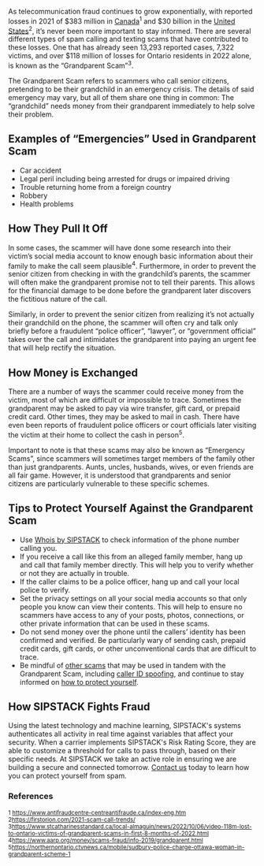 As telecommunication fraud continues to grow exponentially, with reported losses in 2021 of $383 million in [Canada](https://www.sipstack.com/resources/blog/the-state-of-spam-calling-in-canada)<sup>1</sup> and $30 billion in the [United States](https://www.sipstack.com/resources/blog/the-state-of-spam-calling-in-the-US)<sup>2</sup>, it’s never been more important to stay informed. There are several different types of spam calling and texting scams that have contributed to these losses. One that has already seen 13,293 reported cases, 7,322 victims, and over $118 million of losses for Ontario residents in 2022 alone, is known as the “Grandparent Scam”<sup>3</sup>.

The Grandparent Scam refers to scammers who call senior citizens, pretending to be their grandchild in an emergency crisis. The details of said emergency may vary, but all of them share one thing in common: The “grandchild” needs money from their grandparent immediately to help solve their problem. 

## Examples of “Emergencies” Used in Grandparent Scam
- Car accident
- Legal peril including being arrested for drugs or impaired driving
- Trouble returning home from a foreign country
- Robbery
- Health problems


## How They Pull It Off
In some cases, the scammer will have done some research into their victim’s social media account to know enough basic information about their family to make the call seem plausible<sup>4</sup>. Furthermore, in order to prevent the senior citizen from checking in with the grandchild’s parents, the scammer will often make the grandparent promise not to tell their parents. This allows for the financial damage to be done before the grandparent later discovers the fictitious nature of the call. 

Similarly, in order to prevent the senior citizen from realizing it’s not actually their grandchild on the phone, the scammer will often cry and talk only briefly before a fraudulent “police officer”, “lawyer”, or “government official” takes over the call and intimidates the grandparent into paying an urgent fee that will help rectify the situation. 

## How Money is Exchanged
There are a number of ways the scammer could receive money from the victim, most of which are difficult or impossible to trace. Sometimes the grandparent may be asked to pay via wire transfer, gift card, or prepaid credit card. Other times, they may be asked to mail in cash. There have even been reports of fraudulent police officers or court officials later visiting the victim at their home to collect the cash in person<sup>5</sup>. 

Important to note is that these scams may also be known as “Emergency Scams”, since scammers will sometimes target members of the family other than just grandparents. Aunts, uncles, husbands, wives, or even friends are all fair game. However, it is understood that grandparents and senior citizens are particularly vulnerable to these specific schemes. 

## Tips to Protect Yourself Against the Grandparent Scam
- Use [Whois by SIPSTACK](https://whois.sipstack.com) to check information of the phone number calling you.
- If you receive a call like this from an alleged family member, hang up and call that family member directly. This will help you to verify whether or not they are actually in trouble.
- If the caller claims to be a police officer, hang up and call your local police to verify.
- Set the privacy settings on all your social media accounts so that only people you know can view their contents. This will help to ensure no scammers have access to any of your posts, photos, connections, or other private information that can be used in these scams.
- Do not send money over the phone until the callers’ identity has been confirmed and verified. Be particularly wary of sending cash, prepaid credit cards, gift cards, or other unconventional cards that are difficult to trace. 
- Be mindful of [other scams](https://www.sipstack.com/resources/blog/the-state-of-spam-calling-in-canada) that may be used in tandem with the Grandparent Scam, including [caller ID spoofing](https://www.sipstack.com/resources/knowledge-base/general/what-is-call-spoofing), and continue to stay informed on [how to protect yourself](https://www.sipstack.com/resources/knowledge-base/general/).
 

## How SIPSTACK Fights Fraud
Using the latest technology and machine learning, SIPSTACK's systems authenticates all activity in real time against variables that affect your security. When a carrier implements SIPSTACK's Risk Rating Score, they are able to customize a threshold for calls to pass through, based on their specific needs. At SIPSTACK we take an active role in ensuring we are building a secure and connected tomorrow. [Contact us](https://www.sipstack.com/contact/us) today to learn how you can protect yourself from spam.

### References  
<sup>1 <a href="https://www.antifraudcentre-centreantifraude.ca/index-eng.htm" target="_blank">https://www.antifraudcentre-centreantifraude.ca/index-eng.htm</a></sup>  
<sup>2<a href="https://firstorion.com/2021-scam-call-trends/" target="_blank">https://firstorion.com/2021-scam-call-trends/</a></sup>  
<sup>3<a href="https://www.stcatharinesstandard.ca/local-almaguin/news/2022/10/06/video-118m-lost-to-ontario-victims-of-grandparent-scams-in-first-8-months-of-2022.html" target="_blank">https://www.stcatharinesstandard.ca/local-almaguin/news/2022/10/06/video-118m-lost-to-ontario-victims-of-grandparent-scams-in-first-8-months-of-2022.html</a></sup>  
<sup>4<a href="https://www.aarp.org/money/scams-fraud/info-2019/grandparent.html" target="_blank">https://www.aarp.org/money/scams-fraud/info-2019/grandparent.html</a></sup>  
<sup>5<a href="https://northernontario.ctvnews.ca/mobile/sudbury-police-charge-ottawa-woman-in-grandparent-scheme-1.6005802?cache=/7.341256#:~:text=A%2020%2Dyear%2Dold%20Ottawa%20woman%20has%20been%20charged%20for,there%20may%20be%20more%20victims." target="_blank">https://northernontario.ctvnews.ca/mobile/sudbury-police-charge-ottawa-woman-in-grandparent-scheme-1</a></sup> 

